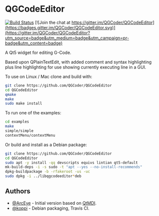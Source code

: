 # QGCodeEditor

[![Build Status](https://api.travis-ci.org/QGCoder/QGCodeEditor.svg?branch=master)](https://travis-ci.org/QGCoder/QGCodeEditor) [![Join the chat at https://gitter.im/QGCoder/QGCodeEditor](https://badges.gitter.im/QGCoder/QGCodeEditor.svg)](https://gitter.im/QGCoder/QGCodeEditor?utm_source=badge&utm_medium=badge&utm_campaign=pr-badge&utm_content=badge)

A Qt5 widget for editing G-Code.

Based upon QPlainTextEdit, with added comment and
syntax highlighting plus line highlighting for use
showing currently executing line in a GUI.

To use on Linux / Mac clone and build with:
```bash
git clone https://github.com/QGCoder/QGCodeEditor
cd QGCodeEditor
qmake
make
sudo make install
```
To run one of the examples:
```bash
cd examples
make
simple/simple
contextMenu/contextMenu
```

Or build and install as a Debian package:
```bash
git clone https://github.com/QGCoder/QGCodeEditor
cd QGCodeEditor
sudo apt -y install -qq devscripts equivs lintian qt5-default
mk-build-deps -i -s sudo -t "apt --yes --no-install-recommends"
dpkg-buildpackage -b -rfakeroot -us -uc
sudo dpkg -i ../libqgcodeeditor*deb
```

## Authors

* [@ArcEye](https://github.com/ArcEye) - Initial version based on [QtMDI](https://github.com/unseenlaser/qtMDI).
* [@koppi](https://github.com/koppi) - Debian packaging, Travis CI.

